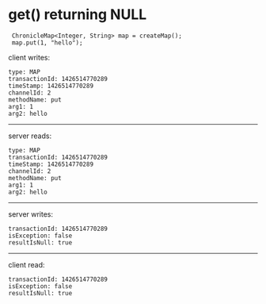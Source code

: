 # get(<key>) returning NULL


```
 ChronicleMap<Integer, String> map = createMap();
 map.put(1, "hello");
```


client writes:

```
type: MAP
transactionId: 1426514770289
timeStamp: 1426514770289
channelId: 2
methodName: put
arg1: 1
arg2: hello
```
--------------------------------------------
server reads:

```
type: MAP
transactionId: 1426514770289
timeStamp: 1426514770289
channelId: 2
methodName: put
arg1: 1
arg2: hello
```
--------------------------------------------
server writes:
```
transactionId: 1426514770289
isException: false
resultIsNull: true

```
--------------------------------
client read:
```
transactionId: 1426514770289
isException: false
resultIsNull: true
```